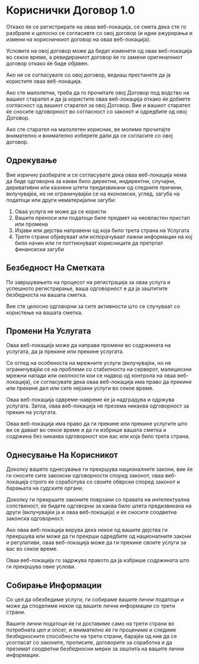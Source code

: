# Кориснички Договор 1.0

Откако ќе се регистрирате на оваа веб-локација, се смета дека сте го разбрале и целосно се согласивте со овој договор (и идни ажурирања и измени на корисничкиот договор на оваа веб-локација).

Условите на овој договор може да бидат изменети од оваа веб-локација во секое време, а ревидираниот договор ќе го замени оригиналниот договор откако ќе биде објавен.

Ако не се согласувате со овој договор, веднаш престанете да ја користите оваа веб-локација.

Ако сте малолетни, треба да го прочитате овој Договор под водство на вашиот старател и да ја користите оваа веб-локација откако ќе добиете согласност од вашиот старател за овој Договор. Вие и вашиот старател ќе сносите одговорност во согласност со законот и одредбите од овој Договор.

Ако сте старател на малолетен корисник, ве молиме прочитајте внимателно и внимателно изберете дали да се согласите со овој договор.

## Одрекување

Вие изрично разбирате и се согласувате дека оваа веб-локација нема да биде одговорна за какви било директни, индиректни, случајни, деривативни или казнени штети предизвикани од следните причини, вклучувајќи, но не ограничувајќи се на економски, углед, загуба на податоци или други нематеријални загуби:

1. Оваа услуга не може да се користи
1. Вашите преноси или податоци биле предмет на неовластен пристап или промена
1. Изјави или дејства направени од која било трета страна на Услугата
1. Трети страни објавуваат или испорачуваат лажни информации на кој било начин или ги поттикнуваат корисниците да претрпат финансиски загуби

## Безбедност На Сметката

По завршувањето на процесот на регистрација за оваа услуга и успешното регистрирање, ваша одговорност е да ја заштитите безбедноста на вашата сметка.

Вие сте целосно одговорни за сите активности што се случуваат со користење на вашата сметка.

## Промени На Услугата

Оваа веб-локација може да направи промени во содржината на услугата, да ја прекине или прекине услугата.

Со оглед на особеноста на мрежните услуги (вклучувајќи, но не ограничувајќи се на проблеми со стабилноста на серверот, малициозни мрежни напади или околности кои се надвор од контрола на оваа веб-локација), се согласувате дека оваа веб-локација има право да прекине или прекине дел или сите нејзини услуги во секое време.

Оваа веб-локација одвреме-навреме ќе ја надградува и одржува услугата. Затоа, оваа веб-локација не презема никаква одговорност за прекин на услугата.

Оваа веб-локација има право да ги прекине или прекине услугите што ви се даваат во секое време и да ги избрише вашата сметка и содржина без никаква одговорност кон вас или која било трета страна.

## Однесување На Корисникот

Доколку вашето однесување ги прекршува националните закони, вие ќе ги сносите сите законски одговорности според законот, оваа веб-локација строго ќе соработува со своите обврски според законот и барањата на судските органи.

Доколку ги прекршите законите поврзани со правата на интелектуална сопственост, ќе бидете одговорни за каква било штета предизвикана на други (вклучувајќи ја и оваа веб-локација) и ќе сносите соодветна законска одговорност.

Ако оваа веб-локација верува дека некое од вашите дејства ги прекршува или може да ги прекрши одредбите од националните закони и регулативи, оваа веб-локација може да ги прекине своите услуги за вас во секое време.

Оваа веб-локација го задржува правото да ја избрише содржината што ги прекршува овие услови.

## Собирање Информации

Со цел да обезбедиме услуги, ги собираме вашите лични податоци и може да споделиме некои од вашите лични информации со трети страни.

Вашите лични податоци ќе ги доставиме само на трети страни во потребната цел и опсег, и внимателно ќе ги процениме и следиме безбедносните способности на трети страни, барајќи од нив да се усогласат со законите, прописите, договорите за соработка и да преземат соодветни безбедносни мерки за заштита на вашите лични информации.